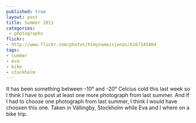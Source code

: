 ```yaml
---
published: true
layout: post
title: Summer 2011
categories:
 - photographs
flickr:
- http://www.flickr.com/photos/himynameisjonas/6167145464
tags:
- summer
- eva
- bike
- stockholm
---
```

It has been something between -10° and -20° Celcius cold this last week so I think I have to post at least one more photograph from last summer. And If I had to choose one photograph from last summer, I think I would have choosen this one. Taken in Vällingby, Stockholm while Eva and I where on a bike trip.
